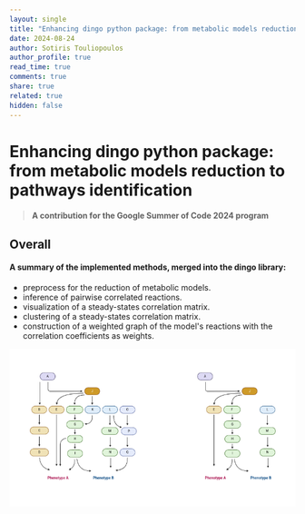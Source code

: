 ```yaml
---
layout: single
title: "Enhancing dingo python package: from metabolic models reduction to pathways identification"
date: 2024-08-24
author: Sotiris Touliopoulos
author_profile: true
read_time: true
comments: true
share: true
related: true
hidden: false
---
```



# Enhancing dingo python package: from metabolic models reduction to pathways identification

> #### A contribution for the Google Summer of Code 2024 program

## Overall

#### A summary of the implemented methods, merged into the dingo library:

- preprocess for the reduction of metabolic models.
- inference of pairwise correlated reactions.
- visualization of a steady-states correlation matrix.
- clustering of a steady-states correlation matrix.
- construction of a weighted graph of the model's reactions with the correlation coefficients as weights.


<center>
    <img src="https://github.com/SotirisTouliopoulos/dingo/blob/gh-pages/img/reduction.png"><br>
</center>